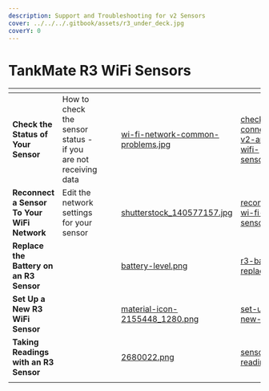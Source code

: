 ```yaml
---
description: Support and Troubleshooting for v2 Sensors
cover: ../../../.gitbook/assets/r3_under_deck.jpg
coverY: 0
---
```


# TankMate R3 WiFi Sensors

<table data-view="cards"><thead><tr><th></th><th></th><th></th><th></th><th data-hidden data-card-cover data-type="files"></th><th data-hidden data-card-target data-type="content-ref"></th></tr></thead><tbody><tr><td><strong>Check the Status of Your Sensor</strong></td><td>How to check the sensor status - if you are not receiving data</td><td></td><td></td><td><a href="../../../.gitbook/assets/wi-fi-network-common-problems.jpg">wi-fi-network-common-problems.jpg</a></td><td><a href="../../../wi-fi-connectivity/check-connectivity-v2-and-r3w-wifi-sensors.md">check-connectivity-v2-and-r3w-wifi-sensors.md</a></td></tr><tr><td><strong>Reconnect a Sensor To Your WiFi Network</strong></td><td>Edit the network settings for your sensor</td><td></td><td></td><td><a href="../../../.gitbook/assets/shutterstock_140577157.jpg">shutterstock_140577157.jpg</a></td><td><a href="../../../wi-fi-connectivity/reconnect-r3-wi-fi-level-sensor.md">reconnect-r3-wi-fi-level-sensor.md</a></td></tr><tr><td><strong>Replace the Battery on an R3 Sensor</strong></td><td></td><td></td><td></td><td><a href="../../../.gitbook/assets/battery-level.png">battery-level.png</a></td><td><a href="r3-battery-replacement.md">r3-battery-replacement.md</a></td></tr><tr><td><strong>Set Up a New R3 WiFi Sensor</strong></td><td></td><td></td><td></td><td><a href="../../../.gitbook/assets/material-icon-2155448_1280.png">material-icon-2155448_1280.png</a></td><td><a href="set-up-a-new-r3-sensor/">set-up-a-new-r3-sensor</a></td></tr><tr><td><strong>Taking Readings with an R3 Sensor</strong></td><td></td><td></td><td></td><td><a href="../../../.gitbook/assets/2680022.png">2680022.png</a></td><td><a href="sensor-readings-r3.md">sensor-readings-r3.md</a></td></tr><tr><td></td><td></td><td></td><td></td><td></td><td></td></tr></tbody></table>

